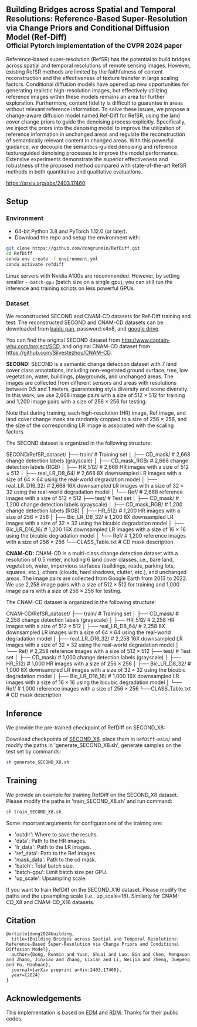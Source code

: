 ## Building Bridges across Spatial and Temporal Resolutions: Reference-Based Super-Resolution via Change Priors and Conditional Diffusion Model (Ref-Diff) <br><sub>Official Pytorch implementation of the CVPR 2024 paper

Reference-based super-resolution (RefSR) has the potential to build bridges across spatial and temporal resolutions of remote sensing images. However, existing RefSR methods are limited by the faithfulness of content reconstruction and the effectiveness of texture transfer in large scaling factors. Conditional diffusion models have opened up new opportunities for generating realistic high-resolution images, but effectively utilizing reference images within these models remains an area for further exploration. Furthermore, content fidelity is difficult to guarantee in areas without relevant reference information. To solve these issues, we propose a change-aware diffusion model named
Ref-Diff for RefSR, using the land cover change priors to guide the denoising process explicitly. Specifically, we inject the priors into the denoising model to improve the utilization of reference information in unchanged areas and regulate the reconstruction of semantically relevant content in changed areas. With this powerful guidance, we decouple the semantics-guided denoising and reference textureguided denoising processes to improve the model performance. Extensive experiments demonstrate the superior effectiveness and robustness of the proposed method compared with state-of-the-art RefSR methods in both quantitative and qualitative evaluations.

https://arxiv.org/abs/2403.17460

## Setup

### Environment

* 64-bit Python 3.8 and PyTorch 1.12.0 (or later).
* Download the repo and setup the environment with:

```bash
git clone https://github.com/dongrunmin/RefDiff.git
cd RefDiff
conda env create -f environment.yml
conda activate refdiff
```

Linux servers with Nvidia A100s are recommended. However, by setting smaller `--batch-gpu` (batch size on a single gpu), you can still run the inference and training scripts on less powerful GPUs.

### Dataset

We reconstructed SECOND and CNAM-CD datasets for Ref-Diff training and test. The reconstructed SECOND and CNAM-CD datasets can be downloaded from [baidu pan](https://pan.baidu.com/s/1XU4EuyOTWUtTJFLg9TYvIw), password:x4n8, and [google drive](https://drive.google.com/file/d/1sb3SbMRbhyHzEAh_T3os1Jssh-UdK0RL/view?usp=share_link).

You can find the original SECOND dataset from http://www.captain-whu.com/project/SCD, and original CNAM-CD dataset from https://github.com/Silvestezhou/CNAM-CD.


**SECOND:** SECOND is a semantic change detection dataset with 7 land cover class annotations, including non-vegetated ground surface, tree, low vegetation, water, buildings, playgrounds, and unchanged areas. The images are collected from different sensors and areas with resolutions between 0.5 and 1 meters, guaranteeing style diversity and scene diversity. In this work, we use 2,668 image pairs with a size of 512 × 512 for training and 1,200 image pairs with a size of 256 × 256 for testing.

Note that during training, each high-resolution (HR) image, Ref image, and land cover change mask are randomly cropped to a size of 256 × 256, and the size of the corresponding LR image is associated with the scaling factors. 

The SECOND dataset is organized in the following structure:

SECOND/RefSR_dataset/
├── train/ # Training set
│ ├── CD_mask/ # 2,668 change detection labels (grayscale)
│ ├── CD_mask_RGB/ # 2,668 change detection labels (RGB)
│ ├── HR_512/ # 2,668 HR images with a size of 512 × 512
│ ├── real_LR_D8_64/ # 2,668 8X downsampled LR images with a size of 64 × 64 using the real-world degradation model
│ ├── real_LR_D16_32/ # 2,668 16X downsampled LR images with a size of 32 × 32 using the real-world degradation model
│ └── Ref/ # 2,668 reference images with a size of 512 × 512
├── test/ # Test set
│ ├── CD_mask/ # 1,200 change detection labels (grayscale)
│ ├── CD_mask_RGB/ # 1,200 change detection labels (RGB)
│ ├── HR_512/ # 1,200 HR images with a size of 256 × 256
│ ├── Bic_LR_D8_32/ # 1,200 8X downsampled LR images with a size of 32 × 32 using the bicubic degradation model
│ ├── Bic_LR_D16_16/ # 1,200 16X downsampled LR images with a size of 16 × 16 using the bicubic degradation model
│ └── Ref/ # 1,200 reference images with a size of 256 × 256
└──CLASS_Table.txt # CD mask description

**CNAM-CD:** CNAM-CD is a multi-class change detection dataset with a resolution of 0.5 meter, including 6 land cover classes, i.e., bare land, vegetation, water, impervious surfaces (buildings, roads, parking lots, squares, etc.), others (clouds, hard shadows, clutter, etc.), and unchanged areas. The image pairs are collected from Google Earth from 2013 to 2022. We use 2,258 image pairs with a size of $512\times 512$ for training and 1,000 image pairs with a size of $256\times 256$ for testing.

The CNAM-CD dataset is organized in the following structure:

CNAM-CD/RefSR_dataset/
├── train/ # Training set
│ ├── CD_mask/ # 2,258 change detection labels (grayscale)
│ ├── HR_512/ # 2,258 HR images with a size of  $512\times 512$
│ ├── real_LR_D8_64/ # 2,258 8X downsampled LR images with a size of  $64\times 64$ using the real-world degradation model
│ ├── real_LR_D16_32/ # 2,258 16X downsampled LR images with a size of  $32\times 32$ using the real-world degradation model
│ └── Ref/ # 2,258 reference images with a size of $512\times 512$
├── test/ # Test set
│ ├── CD_mask/ # 1,000 change detection labels (grayscale)
│ ├── HR_512/ # 1,000 HR images with a size of $256\times 256$ 
│ ├── Bic_LR_D8_32/ # 1,000 8X downsampled LR images with a size of $32\times 32$ using the bicubic degradation model
│ ├── Bic_LR_D16_16/ # 1,000 16X downsampled LR images with a size of $16\times 16$ using the bicubic degradation model
│ └── Ref/ # 1,000 reference images with a size of $256\times 256$ 
└──CLASS_Table.txt # CD mask description



## Inference

We provide the pre-trained checkpoint of RefDiff on SECOND_X8:

  Download checkpoints of [SECOND_X8](https://drive.google.com/file/d/15zSQdz7qAv4v0uS9_jnDg5M3YlDaOIzf/view?usp=share_link), place them in `RefDiff-main/` and modify the paths in 'generate_SECOND_X8.sh', generate samples on the test set by commands:

  ```bash
  sh generate_SECOND_X8.sh
  ```


## Training

We provide an example for training RefDiff on the SECOND_X8 dataset. Please modify the paths in 'train_SECOND_X8.sh' and run command:

  ```bash
  sh train_SECOND_X8.sh
  ```

Some important arguments for configurations of the training are:

- 'outdir': Where to save the results.
- 'data': Path to the HR images.
- 'lr_data': Path to the LR images.
- 'ref_data': Path to the Ref images.
- 'mask_data': Path to the cd mask.
- 'batch': Total batch size.
- 'batch-gpu': Limit batch size per GPU.
- 'up_scale': Upsampling scale.


If you want to train RefDiff on the SECOND_X16 dataset. Please modify the paths and the upsampling scale (i.e., up_scale=16). Similarly for CNAM-CD_X8 and CNAM-CD_X16 datasets.


## Citation

```
@article{dong2024building,
  title={Building Bridges across Spatial and Temporal Resolutions: Reference-Based Super-Resolution via Change Priors and Conditional Diffusion Model},
  author={Dong, Runmin and Yuan, Shuai and Luo, Bin and Chen, Mengxuan and Zhang, Jinxiao and Zhang, Lixian and Li, Weijia and Zheng, Juepeng and Fu, Haohuan},
  journal={arXiv preprint arXiv:2403.17460},
  year={2024}
}
```

## Acknowledgements

This implementation is based on [EDM](https://github.com/NVlabs/edm) and [RDM](https://github.com/THUDM/RelayDiffusion). Thanks for their public codes.
